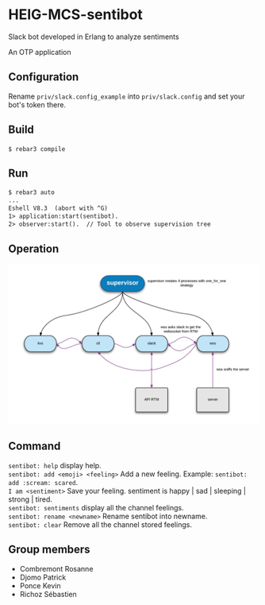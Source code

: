 # HEIG-MCS-sentibot
Slack bot developed in Erlang to analyze sentiments

An OTP application

## Configuration

Rename `priv/slack.config_example` into `priv/slack.config` and set your bot's token there.

## Build

    $ rebar3 compile

## Run 

    $ rebar3 auto
    ...
    Eshell V8.3  (abort with ^G)
    1> application:start(sentibot).
    2> observer:start().  // Tool to observe supervision tree

## Operation
![System architecture](/doc/architecture.png)   
## Command
`sentibot: help` display help.    
`sentibot: add <emoji> <feeling>` Add a new feeling. Example: `sentibot: add :scream: scared`.     
`I am <sentiment>` Save your feeling. sentiment is happy | sad | sleeping | strong | tired.      
`sentibot: sentiments` display all the channel feelings.               
`sentibot: rename <newname>` Rename sentibot into newname.                     
`sentibot: clear` Remove all the channel stored feelings.                            

## Group members
* Combremont Rosanne
* Djomo Patrick
* Ponce Kevin
* Richoz Sébastien

